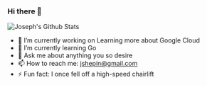 ### Hi there 👋
![Joseph's Github Stats](https://github-readme-stats.vercel.app/api?username=jshepin)


- 🔭 I’m currently working on Learning more about Google Cloud
- 🌱 I’m currently learning Go 
- 💬 Ask me about anything you so desire
- 📫 How to reach me: jshepin@gmail.com
- ⚡ Fun fact: I once fell off a high-speed chairlift
